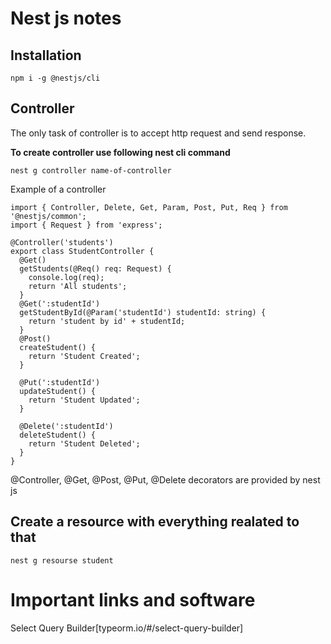 # Nest js notes

## Installation

`npm i -g @nestjs/cli`

## Controller

The only task of controller is to accept http request and send response.

**To create controller use following nest cli command**

`nest g controller name-of-controller`

Example of a controller

```
import { Controller, Delete, Get, Param, Post, Put, Req } from '@nestjs/common';
import { Request } from 'express';

@Controller('students')
export class StudentController {
  @Get()
  getStudents(@Req() req: Request) {
    console.log(req);
    return 'All students';
  }
  @Get(':studentId')
  getStudentById(@Param('studentId') studentId: string) {
    return 'student by id' + studentId;
  }
  @Post()
  createStudent() {
    return 'Student Created';
  }

  @Put(':studentId')
  updateStudent() {
    return 'Student Updated';
  }

  @Delete(':studentId')
  deleteStudent() {
    return 'Student Deleted';
  }
}
```

@Controller, @Get, @Post, @Put, @Delete decorators are provided by nest js


## Create a resource with everything realated to that

`nest g resourse student`

# Important links and software

Select Query Builder[typeorm.io/#/select-query-builder]
